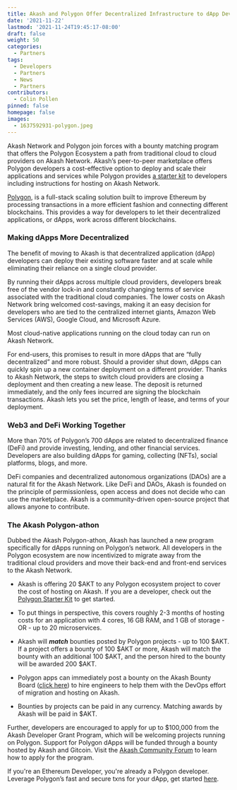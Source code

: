 ```yaml
---
title: Akash and Polygon Offer Decentralized Infrastructure to dApp Developers
date: '2021-11-22'
lastmod: '2021-11-24T19:45:17-08:00'
draft: false
weight: 50
categories:
  - Partners
tags:
  - Developers
  - Partners
  - News
  - Partners
contributors:
  - Colin Pollen
pinned: false
homepage: false
images:
  - 1637592931-polygon.jpeg
---
```

Akash Network and Polygon join forces with a bounty matching program that offers the Polygon Ecosystem a path from traditional cloud to cloud providers on Akash Network. Akash’s peer-to-peer marketplace offers Polygon developers a cost-effective option to deploy and scale their applications and services while Polygon provides [a starter kit](https://polygontechnology.notion.site/Polygon-Starter-Kit-a289a505a0bb4e8b8189c1fc3b2223d0) to developers including instructions for hosting on Akash Network.

[Polygon](https://polygon.technology/), is a full-stack scaling solution built to improve Ethereum by processing transactions in a more efficient fashion and connecting different blockchains. This provides a way for developers to let their decentralized applications, or dApps, work across different blockchains.

### **Making dApps More Decentralized**

The benefit of moving to Akash is that decentralized application (dApp) developers can deploy their existing software faster and at scale while eliminating their reliance on a single cloud provider. 

By running their dApps across multiple cloud providers, developers break free of the vendor lock-in and constantly changing terms of service associated with the traditional cloud companies. The lower costs on Akash Network bring welcomed cost-savings, making it an easy decision for developers who are tied to the centralized internet giants, Amazon Web Services (AWS), Google Cloud, and Microsoft Azure. 

Most cloud-native applications running on the cloud today can run on Akash Network.

For end-users, this promises to result in more dApps that are “fully decentralized” and more robust. Should a provider shut down, dApps can quickly spin up a new container deployment on a different provider. Thanks to Akash Network, the steps to switch cloud providers are closing a deployment and then creating a new lease. The deposit is returned immediately, and the only fees incurred are signing the blockchain transactions. Akash lets you set the price, length of lease, and terms of your deployment. 

### **Web3 and DeFi Working Together**

More than 70% of Polygon’s 700 dApps are related to decentralized finance (DeFi) and provide investing, lending, and other financial services. Developers are also building dApps for gaming, collecting (NFTs), social platforms, blogs, and more.  

DeFi companies and decentralized autonomous organizations (DAOs) are a natural fit for the Akash Network. Like DeFi and DAOs, Akash is founded on the principle of permissionless, open access and does not decide who can use the marketplace. Akash is a community-driven open-source project that allows anyone to contribute.

### **The Akash Polygon-athon**

Dubbed the Akash Polygon-athon, Akash has launched a new program specifically for dApps running on Polygon’s network. All developers in the Polygon ecosystem are now incentivized to migrate away from the traditional cloud providers and move their back-end and front-end services to the Akash Network.

*   Akash is offering 20 $AKT to any Polygon ecosystem project to cover the cost of hosting on Akash. If you are a developer, check out the [Polygon Starter Kit](https://akashnet.notion.site/Polygon-Akash-Starter-Kit-d4e817023556417ea8c9b679336d0d76) to get started. 
    
*   To put things in perspective, this covers roughly 2-3 months of hosting costs for an application with 4 cores, 16 GB RAM, and 1 GB of storage - OR - up to 20 microservices.
    
*   Akash will _**match**_ bounties posted by Polygon projects - up to 100 $AKT. If a project offers a bounty of 100 $AKT or more, Akash will match the bounty with an additional 100 $AKT, and the person hired to the bounty will be awarded 200 $AKT. 
    
*   Polygon apps can immediately post a bounty on the Akash Bounty Board ([click here](https://forum.akash.network/c/bounties/)) to hire engineers to help them with the DevOps effort of migration and hosting on Akash.
    
*   Bounties by projects can be paid in any currency. Matching awards by Akash will be paid in $AKT.
    

Further, developers are encouraged to apply for up to $100,000 from the Akash Developer Grant Program, which will be welcoming projects running on Polygon. Support for Polygon dApps will be funded through a bounty hosted by Akash and Gitcoin. Visit the [Akash Community Forum](https://forum.akash.network/c/hackathons/polygon/56) to learn how to apply for the program. 

If you're an Ethereum Developer, you're already a Polygon developer. Leverage Polygon’s fast and secure txns for your dApp, get started [here](https://docs.polygon.technology/docs/develop/getting-started).